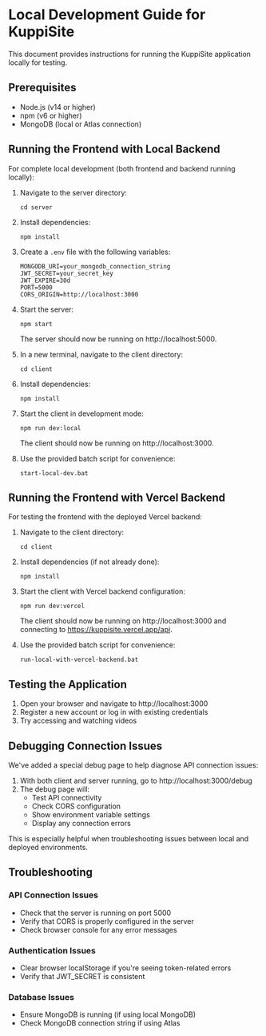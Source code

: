 # Local Development Guide for KuppiSite

This document provides instructions for running the KuppiSite application locally for testing.

## Prerequisites

- Node.js (v14 or higher)
- npm (v6 or higher)
- MongoDB (local or Atlas connection)

## Running the Frontend with Local Backend

For complete local development (both frontend and backend running locally):

1. Navigate to the server directory:
   ```
   cd server
   ```

2. Install dependencies:
   ```
   npm install
   ```

3. Create a `.env` file with the following variables:
   ```
   MONGODB_URI=your_mongodb_connection_string
   JWT_SECRET=your_secret_key
   JWT_EXPIRE=30d
   PORT=5000
   CORS_ORIGIN=http://localhost:3000
   ```

4. Start the server:
   ```
   npm start
   ```

   The server should now be running on http://localhost:5000.

5. In a new terminal, navigate to the client directory:
   ```
   cd client
   ```

6. Install dependencies:
   ```
   npm install
   ```

7. Start the client in development mode:
   ```
   npm run dev:local
   ```

   The client should now be running on http://localhost:3000.

8. Use the provided batch script for convenience:
   ```
   start-local-dev.bat
   ```

## Running the Frontend with Vercel Backend

For testing the frontend with the deployed Vercel backend:

1. Navigate to the client directory:
   ```
   cd client
   ```

2. Install dependencies (if not already done):
   ```
   npm install
   ```

3. Start the client with Vercel backend configuration:
   ```
   npm run dev:vercel
   ```

   The client should now be running on http://localhost:3000 and connecting to https://kuppisite.vercel.app/api.

4. Use the provided batch script for convenience:
   ```
   run-local-with-vercel-backend.bat
   ```

## Testing the Application

1. Open your browser and navigate to http://localhost:3000
2. Register a new account or log in with existing credentials
3. Try accessing and watching videos

## Debugging Connection Issues

We've added a special debug page to help diagnose API connection issues:

1. With both client and server running, go to http://localhost:3000/debug
2. The debug page will:
   - Test API connectivity
   - Check CORS configuration
   - Show environment variable settings
   - Display any connection errors

This is especially helpful when troubleshooting issues between local and deployed environments.

## Troubleshooting

### API Connection Issues
- Check that the server is running on port 5000
- Verify that CORS is properly configured in the server
- Check browser console for any error messages

### Authentication Issues
- Clear browser localStorage if you're seeing token-related errors
- Verify that JWT_SECRET is consistent

### Database Issues
- Ensure MongoDB is running (if using local MongoDB)
- Check MongoDB connection string if using Atlas
